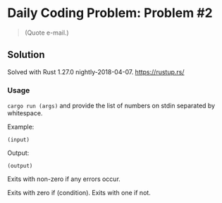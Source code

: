# Daily Coding Problem: Problem #2

> (Quote e-mail.)

## Solution

Solved with Rust 1.27.0 nightly-2018-04-07. https://rustup.rs/

### Usage

`cargo run (args)` and provide the list of numbers on stdin separated by whitespace.

Example:

```
(input)
```

Output:

```
(output)
```

Exits with non-zero if any errors occur.

Exits with zero if (condition). Exits with one if not.
